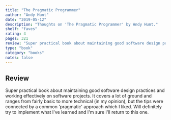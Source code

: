 ```yaml
---
title: "The Pragmatic Programmer"
author: "Andy Hunt"
date: "2019-05-12"
description: "Thoughts on 'The Pragmatic Programmer' by Andy Hunt."
shelf: "faves"
rating: 4
pages: 321
review: "Super practical book about maintaining good software design practices and working effectively on software projects. It covers a lot of ground and ranges from fairly basic to more technical (in my opinion), but the tips were connected by a common 'pragmatic' approach which I liked. Will definitely try to implement what I've learned and I'm sure I'll return to this one."
type: "book"
category: "books"
notes: false
---
```


## Review

Super practical book about maintaining good software design practices and working effectively on software projects. It covers a lot of ground and ranges from fairly basic to more technical (in my opinion), but the tips were connected by a common 'pragmatic' approach which I liked. Will definitely try to implement what I've learned and I'm sure I'll return to this one.
